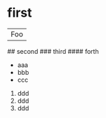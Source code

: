 # first
<table>
	<tr>
		<td>Foo</td>
	</tr>
</table>
## <span>second</span>
### third
#### forth


- aaa
- bbb
- ccc
 
1. ddd
1. ddd
1. ddd
